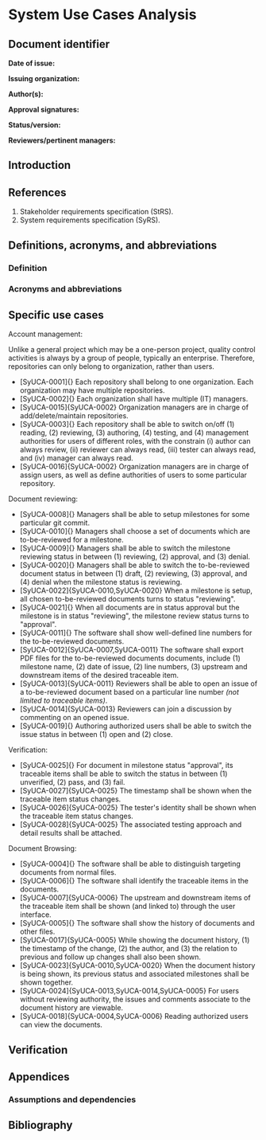 # System Use Cases Analysis

## Document identifier

**Date of issue:**

**Issuing organization:**

**Author(s):**

**Approval signatures:**

**Status/version:**

**Reviewers/pertinent managers:**

## Introduction

## References

1. Stakeholder requirements specification (StRS).
2. System requirements specification (SyRS).

## Definitions, acronyms, and abbreviations

### Definition

### Acronyms and abbreviations

## Specific use cases

Account management:

Unlike a general project which may be a one-person project, quality control activities is always by a group of people, typically an enterprise. Therefore, repositories can only belong to organization, rather than users.

- [SyUCA-0001]{} Each repository shall belong to one organization. Each organization may have multiple repositories.
- [SyUCA-0002]{} Each organization shall have multiple (IT) managers.
- [SyUCA-0015]{SyUCA-0002} Organization managers are in charge of add/delete/maintain repositories.
- [SyUCA-0003]{} Each repository shall be able to switch on/off (1) reading, (2) reviewing, (3) authoring, (4) testing, and (4) management authorities for users of different roles, with the constrain (i) author can always review, (ii) reviewer can always read, (iii) tester can always read, and (iv) manager can always read.
- [SyUCA-0016]{SyUCA-0002} Organization managers are in charge of assign users, as well as define authorities of users to some particular repository.

Document reviewing:

- [SyUCA-0008]{} Managers shall be able to setup milestones for some particular git commit.
- [SyUCA-0010]{} Managers shall choose a set of documents which are to-be-reviewed for a milestone.
- [SyUCA-0009]{} Managers shall be able to switch the milestone reviewing status in between (1) reviewing, (2) approval, and (3) denial.
- [SyUCA-0020]{} Managers shall be able to switch the to-be-reviewed document status in between (1) draft, (2) reviewing, (3) approval, and (4) denial when the milestone status is reviewing.
- [SyUCA-0022]{SyUCA-0010,SyUCA-0020} When a milestone is setup, all chosen to-be-reviewed documents turns to status "reviewing".
- [SyUCA-0021]{} When all documents are in status approval but the milestone is in status "reviewing", the milestone review status turns to "approval".
- [SyUCA-0011]{} The software shall show well-defined line numbers for the to-be-reviewed documents.
- [SyUCA-0012]{SyUCA-0007,SyUCA-0011} The software shall export PDF files for the to-be-reviewed documents documents, include (1) milestone name, (2) date of issue, (2) line numbers, (3) upstream and downstream items of the desired traceable item.
- [SyUCA-0013]{SyUCA-0011} Reviewers shall be able to open an issue of a to-be-reviewed document based on a particular line number *(not limited to traceable items)*.
- [SyUCA-0014]{SyUCA-0013} Reviewers can join a discussion by commenting on an opened issue.
- [SyUCA-0019]{} Authoring authorized users shall be able to switch the issue status in between (1) open and (2) close.

Verification:

- [SyUCA-0025]{} For document in milestone status "approval", its traceable items shall be able to switch the status in between (1) unverified, (2) pass, and (3) fail.
- [SyUCA-0027]{SyUCA-0025} The timestamp shall be shown when the traceable item status changes.
- [SyUCA-0026]{SyUCA-0025} The tester's identity shall be shown when the traceable item status changes.
- [SyUCA-0028]{SyUCA-0025} The associated testing approach and detail results shall be attached.

Document Browsing:

- [SyUCA-0004]{} The software shall be able to distinguish targeting documents from normal files.
- [SyUCA-0006]{} The software shall identify the traceable items in the documents.
- [SyUCA-0007]{SyUCA-0006} The upstream and downstream items of the traceable item shall be shown (and linked to) through the user interface.
- [SyUCA-0005]{} The software shall show the history of documents and other files.
- [SyUCA-0017]{SyUCA-0005} While showing the document history, (1) the timestamp of the change, (2) the author, and (3) the relation to previous and follow up changes shall also been shown.
- [SyUCA-0023]{SyUCA-0010,SyUCA-0020} When the document history is being shown, its previous status and associated milestones shall be shown together.
- [SyUCA-0024]{SyUCA-0013,SyUCA-0014,SyUCA-0005} For users without reviewing authority, the issues and comments associate to the document history are viewable.
- [SyUCA-0018]{SyUCA-0004,SyUCA-0006} Reading authorized users can view the documents.

## Verification

## Appendices

### Assumptions and dependencies

## Bibliography
